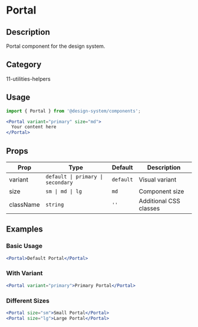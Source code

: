 # Portal

## Description
Portal component for the design system.

## Category
11-utilities-helpers

## Usage

```jsx
import { Portal } from '@design-system/components';

<Portal variant="primary" size="md">
  Your content here
</Portal>
```

## Props

| Prop | Type | Default | Description |
|------|------|---------|-------------|
| variant | `default \| primary \| secondary` | `default` | Visual variant |
| size | `sm \| md \| lg` | `md` | Component size |
| className | `string` | `''` | Additional CSS classes |

## Examples

### Basic Usage
```jsx
<Portal>Default Portal</Portal>
```

### With Variant
```jsx
<Portal variant="primary">Primary Portal</Portal>
```

### Different Sizes
```jsx
<Portal size="sm">Small Portal</Portal>
<Portal size="lg">Large Portal</Portal>
```
